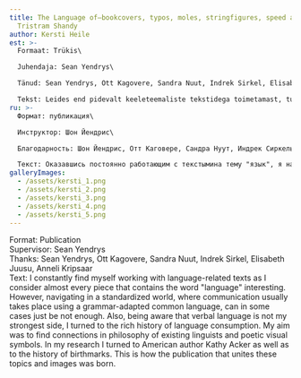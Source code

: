 ```yaml
---
title: The Language of—bookcovers, typos, moles, stringfigures, speed and
  Tristram Shandy
author: Kersti Heile
est: >-
  Formaat: Trükis\

  Juhendaja: Sean Yendrys\

  Tänud: Sean Yendrys, Ott Kagovere, Sandra Nuut, Indrek Sirkel, Elisabeth Juusu, Anneli Kripsaar\

  Tekst: Leides end pidevalt keeleteemaliste tekstidega toimetamast, tundus pea iga sõna “keel” sisaldav kirjatükk mulle huvitav. Navigeerides standardiseeritud maailmas, kus kommunikatsioon toimub tavaliselt grammatikaga kohandatud tavakeele abil, pole see mingitel juhtudel siiski piisav. erbaalne keelekasutus pole minu tugevaim külg ja seetõttu pöördusin keele tarbimise rikkaliku ajaloo poole. Otsin seoseid juba nii olemasolevate keeleteadlaste filosoofiast kui ka poeetilistest visuaalsetest sümbolitest. Kogumikku koostades pöördusin nii ameerika autori Kathy Ackeri kui ka sünnimärkide tähenduse ajaloo poole, millest sündis kõike seda ühendav piltide ning tekstide kogumik.
ru: >-
  Формат: публикация\

  Инструктор: Шон Йендрис\

  Благодарность: Шон Йендрис, Отт Каговере, Сандра Нуут, Индрек Сиркель, Элизабет Юусу, Аннели Крипсаар\

  Текст: Оказавшись постоянно работающим с текстымина тему "язык", я нашлапочти каждый фрагментссловам«язык» интересным. Однако навигации по стандартизированному миру, где общение обычно происходит с использованием адаптированного к грамматике общего языка, не достаточно. Вербальное использование языка не является моей сильной стороной, поэтому я обратился к богатой истории использования языка. Я ищу связи от философии существующих лингвистов, а также от поэтических визуальных символов. При составлении сборника я обратился как к американской писательнице Кэти Акер, так и к истории значения родимых пятен, в результате чего была собрана коллекция изображений и текстов, которые объединяют все это.
galleryImages:
  - /assets/kersti_1.png
  - /assets/kersti_2.png
  - /assets/kersti_3.png
  - /assets/kersti_4.png
  - /assets/kersti_5.png
---
```

Format: Publication\
Supervisor: Sean Yendrys\
Thanks: Sean Yendrys, Ott Kagovere, Sandra Nuut, Indrek Sirkel, Elisabeth Juusu, Anneli Kripsaar\
Text: I constantly find myself working with language-related texts as I consider almost every piece that contains the word "language" interesting. However, navigating in a standardized world, where communication usually takes place using a grammar-adapted common language, can in some cases just be not enough. Also, being aware that verbal language is not my strongest side, I turned to the rich history of language consumption. My aim was to find connections in philosophy of existing linguists and poetic visual symbols. In my research I turned to American author Kathy Acker as well as to the history of birthmarks. This is how the publication that unites these topics and images was born.